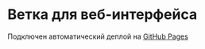 # Ветка для веб-интерфейса

Подключен автоматический деплой на [GitHub Pages](https://TimurPshITMO.github.io/GameDevAI/)